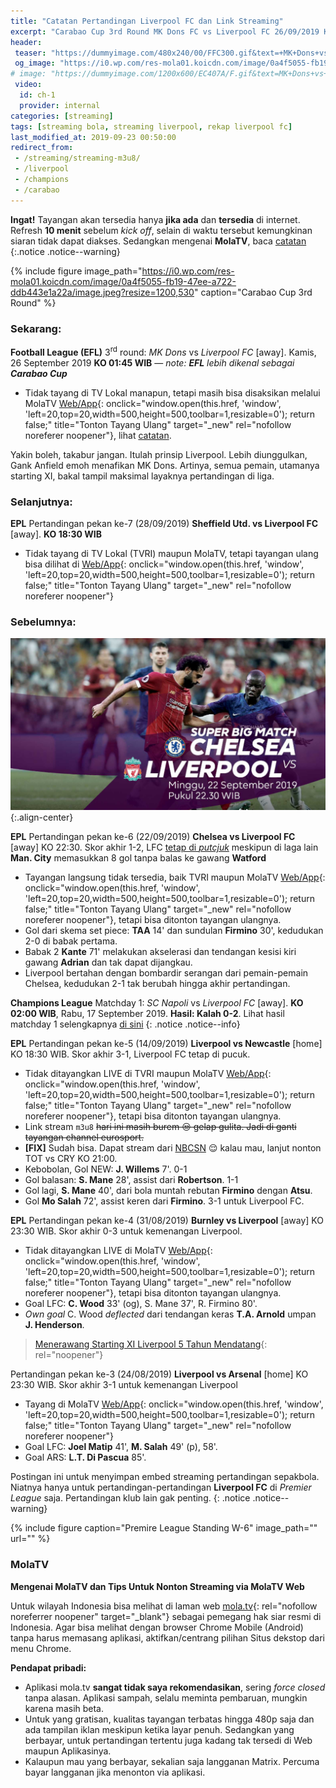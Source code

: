```yaml
---
title: "Catatan Pertandingan Liverpool FC dan Link Streaming"
excerpt: "Carabao Cup 3rd Round MK Dons FC vs Liverpool FC 26/09/2019 KO 01:45 WIB"
header:
 teaser: "https://dummyimage.com/480x240/00/FFC300.gif&text=+MK+Dons+vs+Liverpool+FC"
 og_image: "https://i0.wp.com/res-mola01.koicdn.com/image/0a4f5055-fb19-47ee-a722-ddb443e1a22a/image.jpeg?resize=1200,530"
# image: "https://dummyimage.com/1200x600/EC407A/F.gif&text=MK+Dons+vs+Liverpool+FC"
 video:
  id: ch-1
  provider: internal
categories: [streaming]
tags: [streaming bola, streaming liverpool, rekap liverpool fc]
last_modified_at: 2019-09-23 00:50:00
redirect_from:
 - /streaming/streaming-m3u8/
 - /liverpool
 - /champions
 - /carabao
---
```

**Ingat!** Tayangan akan tersedia hanya **jika ada** dan **tersedia** di internet. Refresh **10 menit** sebelum _kick off_, selain di waktu tersebut kemungkinan siaran tidak dapat diakses. Sedangkan mengenai **MolaTV**, baca [catatan](#molatv)
{:.notice .notice--warning}

{% include figure image_path="https://i0.wp.com/res-mola01.koicdn.com/image/0a4f5055-fb19-47ee-a722-ddb443e1a22a/image.jpeg?resize=1200,530" caption="Carabao Cup 3rd Round" %}

### Sekarang:

**Football League (EFL)** 3<sup>rd</sup> round: _MK Dons_ vs _Liverpool FC_ [away]. Kamis, 26 September 2019 **KO 01:45 WIB** — _note: **EFL** lebih dikenal sebagai **Carabao Cup**_
- Tidak tayang di TV Lokal manapun, tetapi masih bisa disaksikan melalui MolaTV [Web/App](https://mola.tv/watch?v=vd68970017){: onclick="window.open(this.href, 'window', 'left=20,top=20,width=500,height=500,toolbar=1,resizable=0'); return false;" title="Tonton Tayang Ulang" target="_new" rel="nofollow noreferer noopener"}, lihat [catatan](#molatv).

Yakin boleh, takabur jangan. Itulah prinsip Liverpool. Lebih diunggulkan, Gank Anfield emoh menafikan MK Dons. Artinya, semua pemain, utamanya starting XI, bakal tampil maksimal layaknya pertandingan di liga.

### Selanjutnya:

**EPL** Pertandingan pekan ke-7 (28/09/2019) **Sheffield Utd. vs Liverpool FC** [away]. **KO 18:30 WIB**
- Tidak tayang di TV Lokal (TVRI) maupun MolaTV, tetapi tayangan ulang bisa dilihat di [Web/App](https://mola.tv/watch?v=vd68968790){: onclick="window.open(this.href, 'window', 'left=20,top=20,width=500,height=500,toolbar=1,resizable=0'); return false;" title="Tonton Tayang Ulang" target="_new" rel="nofollow noreferer noopener"}

### Sebelumnya:

![Chelsea vs Liverpool](/assets/images/251280007.png){:.align-center}

**EPL** Pertandingan pekan ke-6 (22/09/2019) **Chelsea vs Liverpool FC** [away] KO 22:30. Skor akhir 1-2, LFC [tetap di _putcjuk_](#standing) meskipun di laga lain **Man. City** memasukkan 8 gol tanpa balas ke gawang **Watford**
- Tayangan langsung tidak tersedia, baik TVRI maupun MolaTV [Web/App](https://mola.tv/watch?v=vd68620074){: onclick="window.open(this.href, 'window', 'left=20,top=20,width=500,height=500,toolbar=1,resizable=0'); return false;" title="Tonton Tayang Ulang" target="_new" rel="nofollow noreferer noopener"}, tetapi bisa ditonton tayangan ulangnya.
- Gol dari skema set piece: **TAA** 14' dan sundulan **Firmino** 30', kedudukan 2-0 di babak pertama.
- Babak 2 **Kante** 71' melakukan akselerasi dan tendangan kesisi kiri gawang **Adrian** dan tak dapat dijangkau. 
- Liverpool bertahan dengan bombardir serangan dari pemain-pemain Chelsea, kedudukan 2-1 tak berubah hingga akhir pertandingan.

**Champions League** Matchday 1: _SC Napoli_ vs _Liverpool FC_ [away]. **KO 02:00 WIB**, Rabu, 17 September 2019. **Hasil: Kalah 0-2**. Lihat hasil matchday 1 selengkapnya [di sini](/sepakbola/jadwal-liga-champions-matchday-1-group/)
{: .notice .notice--info}

**EPL** Pertandingan pekan ke-5 (14/09/2019) **Liverpool vs Newcastle** [home] KO 18:30 WIB. Skor akhir 3-1, Liverpool FC tetap di pucuk.
- Tidak ditayangkan LIVE di TVRI maupun MolaTV [Web/App](https://mola.tv/watch?v=vd67493643){: onclick="window.open(this.href, 'window', 'left=20,top=20,width=500,height=500,toolbar=1,resizable=0'); return false;" title="Tonton Tayang Ulang" target="_new" rel="nofollow noreferer noopener"}, tetapi bisa ditonton tayangan ulangnya.
- Link stream `m3u8` <del>hari ini masih burem 😒 gelap gulita. Jadi di ganti tayangan channel eurosport.</del>
- **[FIX]** Sudah bisa. Dapat stream dari [NBCSN](https://en.wikipedia.org/wiki/NBCSN) 😌 kalau mau, lanjut nonton TOT vs CRY KO 21:00.
- Kebobolan, Gol NEW: **J. Willems** 7'. 0-1
- Gol balasan: **S. Mane** 28', assist dari **Robertson**. 1-1
- Gol lagi, **S. Mane** 40', dari bola muntah rebutan **Firmino** dengan **Atsu**.
- Gol **Mo Salah** 72', assist keren dari **Firmino**. 3-1 untuk Liverpool FC.

**EPL** Pertandingan pekan ke-4 (31/08/2019) **Burnley vs Liverpool** [away] KO 23:30 WIB. Skor akhir 0-3 untuk kemenangan Liverpool.
- Tidak ditayangkan LIVE di MolaTV [Web/App](https://mola.tv/watch?v=vd66534925){: onclick="window.open(this.href, 'window', 'left=20,top=20,width=500,height=500,toolbar=1,resizable=0'); return false;" title="Tonton Tayang Ulang" target="_new" rel="nofollow noreferer noopener"}, tetapi bisa ditonton tayangan ulangnya.
- Goal LFC: **C. Wood** 33' (og), S. Mane 37', R. Firmino 80'.
- _Own goal_ C. Wood _deflected_ dari tendangan keras **T.A. Arnold** umpan **J. Henderson**.

> [Menerawang Starting XI Liverpool 5 Tahun Mendatang](https://catetan.istimiwir.host/sepakbola/liverpool-5-tahun-mendatang-tanpa-salah-mane-dan-van-dijk/){: rel="noopener"}

Pertandingan pekan ke-3 (24/08/2019) **Liverpool vs Arsenal** [home] KO 23:30 WIB. Skor akhir 3-1 untuk kemenangan Liverpool
- Tayang di MolaTV [Web/App](https://mola.tv/watch?v=vd65950609){: onclick="window.open(this.href, 'window', 'left=20,top=20,width=500,height=500,toolbar=1,resizable=0'); return false;" title="Tonton Tayang Ulang" target="_new" rel="nofollow noreferer noopener"}
- Goal LFC: **Joel Matip** 41', **M. Salah** 49' (p), 58'. 
- Goal ARS: **L.T. Di Pascua** 85'.

Postingan ini untuk menyimpan embed streaming pertandingan sepakbola. Niatnya hanya untuk pertandingan-pertandingan **Liverpool FC** di *Premier League* saja. Pertandingan klub lain gak penting.
{: .notice .notice--warning}

{% include figure caption="Premire League Standing W-6" image_path="" url="" %}

### MolaTV

**Mengenai MolaTV dan Tips Untuk Nonton Streaming via MolaTV Web**

Untuk wilayah Indonesia bisa melihat di laman web [mola.tv](https://mola.tv/){: rel="nofollow noreferrer noopener" target="_blank"} sebagai pemegang hak siar resmi di Indonesia.
Agar bisa melihat dengan browser Chrome Mobile (Android) tanpa harus memasang aplikasi, aktifkan/centrang pilihan Situs dekstop dari menu Chrome.

**Pendapat pribadi:**
- Aplikasi mola.tv **sangat tidak saya rekomendasikan**, sering _force closed_ tanpa alasan. Aplikasi sampah, selalu meminta pembaruan, mungkin karena masih beta.
- Untuk yang gratisan, kualitas tayangan terbatas hingga 480p saja dan ada tampilan iklan meskipun ketika layar penuh. Sedangkan yang berbayar, untuk pertandingan tertentu juga kadang tak tersedi di Web maupun Aplikasinya.
- Kalaupun mau yang berbayar, sekalian saja langganan Matrix. Percuma bayar langganan jika menonton via aplikasi.
